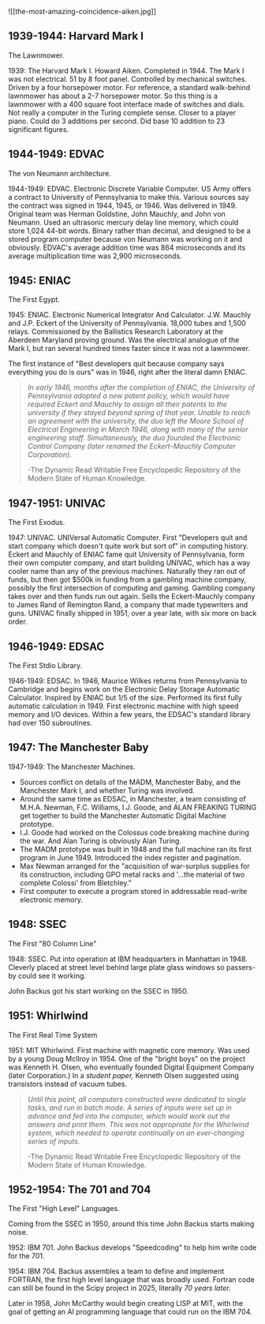 
![[the-most-amazing-coincidence-aiken.jpg]]

## 1939-1944: Harvard Mark I

The Lawnmower.

1939: The Harvard Mark I. Howard Aiken. Completed in 1944. The Mark I was not electrical. 51 by 8 foot panel. Controlled by mechanical switches. Driven by a four horsepower motor. For reference, a standard walk-behind lawnmower has about a 2-7 horsepower motor. So this thing is a lawnmower with a 400 square foot interface made of switches and dials. Not really a computer in the Turing complete sense. Closer to a player piano. Could do 3 additions per second. Did base 10 addition to 23 significant figures.

## 1944-1949: EDVAC

The von Neumann architecture.

1944-1949: EDVAC. Electronic Discrete Variable Computer. US Army offers a contract to University of Pennsylvania to make this. Various sources say the contract was signed in 1944, 1945, or 1946. Was delivered in 1949. Original team was Herman Goldstine, John Mauchly, and John νon Neumann. Used an ultrasonic mercury delay line memory, which could store 1,024 44-bit words. Binary rather than decimal, and designed to be a stored program computer because von Neumann was working on it and obviously. EDVAC's average addition time was 864 microseconds and its average multiplication time was 2,900 microseconds.

## 1945: ENIAC

The First Egypt.

1945: ENIAC. Electronic Numerical Integrator And Calculator. J.W. Mauchly and J.P. Eckert of the University of Pennsylvania. 18,000 tubes and 1,500 relays. Commissioned by the Ballistics Research Laboratory at the Aberdeen Maryland proving ground. Was the electrical analogue of the Mark I, but ran several hundred times faster since it was not a lawnmower.

The first instance of "Best developers quit because company says everything you do is ours" was in 1946, right after the literal damn ENIAC.

> _In early 1946, months after the completion of ENIAC, the University of Pennsylvania adopted a new patent policy, which would have required Eckert and Mauchly to assign all their patents to the university if they stayed beyond spring of that year. Unable to reach an agreement with the university, the duo left the Moore School of Electrical Engineering in March 1946, along with many of the senior engineering staff. Simultaneously, the duo founded the Electronic Control Company (later renamed the Eckert-Mauchly Computer Corporation)._
> 
> -The Dynamic Read Writable Free Encyclopedic Repository of the Modern State of Human Knowledge.

## 1947-1951: UNIVAC

The First Exodus.

1947: UNIVAC. UNIVersal Automatic Computer. First "Developers quit and start company which doesn't quite work but sort of" in computing history. Eckert and Mauchly of ENIAC fame quit University of Pennsylvania, form their own computer company, and start building UNIVAC, which has a way cooler name than any of the previous machines. Naturally they ran out of funds, but then got $500k in funding from a gambling machine company, possibly the first intersection of computing and gaming. Gambling company takes over and then funds run out again. Sells the Eckert-Mauchly company to James Rand of Remington Rand, a company that made typewriters and guns. UNIVAC finally shipped in 1951, over a year late, with six more on back order.

## 1946-1949: EDSAC

The First Stdio Library.

1946-1949: EDSAC. In 1946, Maurice Wilkes returns from Pennsylvania to Cambridge and begins work on the Electronic Delay Storage Automatic Calculator. Inspired by ENIAC but 1/5 of the size. Performed its first fully automatic calculation in 1949. First electronic machine with high speed memory and I/O devices. Within a few years, the EDSAC's standard library had over 150 subroutines.

## 1947: The Manchester Baby

1947-1949: The Manchester Machines.
- Sources conflict on details of the MADM, Manchester Baby, and the Manchester Mark I, and whether Turing was involved.
- Around the same time as EDSAC, in Manchester, a team consisting of M.H.A. Newman, F.C. Williams, I.J. Goode, and ALAN FREAKING TURING get together to build the Manchester Automatic Digital Machine prototype.
- I.J. Goode had worked on the Colossus code breaking machine during the war. And Alan Turing is obviously Alan Turing.
- The MADM prototype was built in 1948 and the full machine ran its first program in June 1949. Introduced the index register and pagination.
- Max Newman arranged for the "acquisition of war-surplus supplies for its construction, including GPO metal racks and '...the material of two complete Colossi' from Bletchley."
- First computer to execute a program stored in addressable read-write electronic memory.

## 1948: SSEC

The First "80 Column Line" 

1948: SSEC. Put into operation at IBM headquarters in Manhattan in 1948. Cleverly placed at street level behind large plate glass windows so passers-by could see it working.

John Backus got his start working on the SSEC in 1950.

## 1951: Whirlwind

The First Real Time System

1951: MIT Whirlwind. First machine with magnetic core memory. Was used by a young Doug McIlroy in 1954. One of the "bright boys" on the project was Kenneth H. Olsen, who eventually founded Digital Equipment Company (later Corporation.) In a _student paper,_ Kenneth Olsen suggested using transistors instead of vacuum tubes.

> _Until this point, all computers constructed were dedicated to single tasks, and run in batch mode. A series of inputs were set up in advance and fed into the computer, which would work out the answers and print them. This was not appropriate for the Whirlwind system, which needed to operate continually on an ever-changing series of inputs._
> 
> -The Dynamic Read Writable Free Encyclopedic Repository of the Modern State of Human Knowledge.

## 1952-1954: The 701 and 704

The First "High Level" Languages.

Coming from the SSEC in 1950, around this time John Backus starts making noise.

1952: IBM 701. John Backus develops "Speedcoding" to help him write code for the 701.

1954: IBM 704. Backus assembles a team to define and implement FORTRAN, the first high level language that was broadly used. Fortran code can still be found in the Scipy project in 2025, literally _70 years later._

Later in 1958, John McCarthy would begin creating LISP at MIT, with the goal of getting an AI programming language that could run on the IBM 704.
